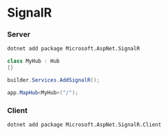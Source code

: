 # SignalR

### Server

```bash
dotnet add package Microsoft.AspNet.SignalR
```
```csharp
class MyHub : Hub
{}

builder.Services.AddSignalR();

app.MapHub<MyHub>("/");
```

### Client

```bash
dotnet add package Microsoft.AspNet.SignalR.Client
```


